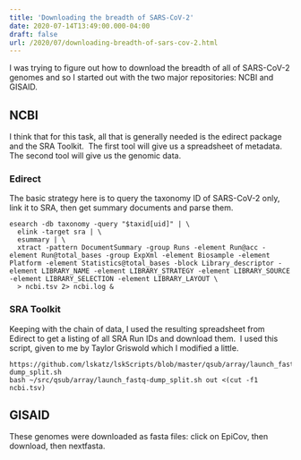 ```yaml
---
title: 'Downloading the breadth of SARS-CoV-2'
date: 2020-07-14T13:49:00.000-04:00
draft: false
url: /2020/07/downloading-breadth-of-sars-cov-2.html
---
```


I was trying to figure out how to download the breadth of all of SARS-CoV-2 genomes and so I started out with the two major repositories: NCBI and GISAID.  
  

NCBI
----

I think that for this task, all that is generally needed is the edirect package and the SRA Toolkit.  The first tool will give us a spreadsheet of metadata.  The second tool will give us the genomic data.

### Edirect

The basic strategy here is to query the taxonomy ID of SARS-CoV-2 only, link it to SRA, then get summary documents and parse them.

  
```
esearch -db taxonomy -query "$taxid[uid]" | \
  elink -target sra | \
  esummary | \
  xtract -pattern DocumentSummary -group Runs -element Run@acc -element Run@total_bases -group ExpXml -element Biosample -element Platform -element Statistics@total_bases -block Library_descriptor -element LIBRARY_NAME -element LIBRARY_STRATEGY -element LIBRARY_SOURCE -element LIBRARY_SELECTION -element LIBRARY_LAYOUT \
  > ncbi.tsv 2> ncbi.log &
```

### SRA Toolkit

Keeping with the chain of data, I used the resulting spreadsheet from Edirect to get a listing of all SRA Run IDs and download them.  I used this script, given to me by Taylor Griswold which I modified a little.

  
```
https://github.com/lskatz/lskScripts/blob/master/qsub/array/launch_fastq-dump_split.sh
bash ~/src/qsub/array/launch_fastq-dump_split.sh out <(cut -f1 ncbi.tsv)
```

GISAID
------

These genomes were downloaded as fasta files: click on EpiCov, then download, then nextfasta.

